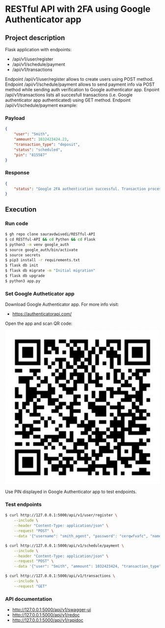 # RESTful API with 2FA using Google Authenticator app

## Project description

Flask application with endpoints:

- /api/v1/user/register
- /api/v1/schedule/payment
- /api/v1/transactions

Endpoint /api/v1/user/register allows to create users using POST method. Endpoint /api/v1/schedule/payment allows to send payment info via POST method while sending auth verification to Google authenticator app. Enpoint /api/v1/transactions lists all succesfull transactions (i.e. Google authenticator app authenticated) using GET method. Endpoint /api/v1/schedule/payment example:

### Payload
```json
{
    "user": "Smith", 
    "ammount": 1032423424.23,
    "transaction_type": "deposit",
    "status": "scheduled",
    "pin": "815587"
}
```

### Response
```json
{
    "status": "Google 2FA authentication successful. Transaction processed!"
}
```

## Execution

### Run code
  
```bash
$ gh repo clone sauravdwivedi/RESTful-API
$ cd RESTful-API && cd Python && cd Flask
$ python3 -m venv google_auth
$ source google_auth/bin/activate
$ source secrets
$ pip3 install -r requirements.txt
$ flask db init 
$ flask db migrate -m "Initial migration"
$ flask db upgrade
$ python3 app.py
```

### Set Google Autheticator app

Download Google Authenticator app. For more info visit:

- https://authenticatorapi.com/

Open the app and scan QR code:

![QR code](QRcode.png?raw=true "Title")

Use PIN displayed in Google Authenticator app to test endpoints.

### Test endpoints

```bash
$ curl http://127.0.0.1:5000/api/v1/user/register \
    --include \
    --header "Content-Type: application/json" \
    --request "POST" \
    --data '{"username": "smith_agent", "password": "cerqwfvafc", "name": "Agent Smith"}'
```

```bash
$ curl http://127.0.0.1:5000/api/v1/schedule/payment \
    --include \
    --header "Content-Type: application/json" \
    --request "POST" \
    --data '{"user": "Smith", "ammount": 1032423424, "transaction_type": "deposit", "status": "scheduled", "pin": "815587"}'
```

```bash
$ curl http://127.0.0.1:5000/api/v1/transactions \
    --include \
    --request "GET"
```

### API documentation

- http://127.0.0.1:5000/api/v1/swagger-ui
- http://127.0.0.1:5000/api/v1/redoc
- http://127.0.0.1:5000/api/v1/rapidoc